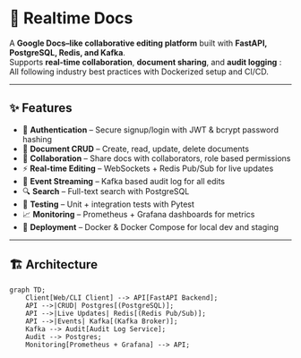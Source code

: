 # 📄 Realtime Docs  

A **Google Docs–like collaborative editing platform** built with **FastAPI, PostgreSQL, Redis, and Kafka**.  
Supports **real-time collaboration**, **document sharing**, and **audit logging** : All following industry best practices with Dockerized setup and CI/CD.  

---

## ✨ Features  

- 🔐 **Authentication** – Secure signup/login with JWT & bcrypt password hashing  
- 📄 **Document CRUD** – Create, read, update, delete documents  
- 🤝 **Collaboration** – Share docs with collaborators, role based permissions  
- ⚡ **Real-time Editing** – WebSockets + Redis Pub/Sub for live updates  
- 📡 **Event Streaming** – Kafka based audit log for all edits  
- 🔍 **Search** – Full-text search with PostgreSQL  
- 🧪 **Testing** – Unit + integration tests with Pytest  
- 📈 **Monitoring** – Prometheus + Grafana dashboards for metrics  
- 🐳 **Deployment** – Docker & Docker Compose for local dev and staging  

---

## 🏗 Architecture  

```mermaid
graph TD;
    Client[Web/CLI Client] --> API[FastAPI Backend];
    API -->|CRUD| Postgres[(PostgreSQL)];
    API -->|Live Updates| Redis[(Redis Pub/Sub)];
    API -->|Events| Kafka[(Kafka Broker)];
    Kafka --> Audit[Audit Log Service];
    Audit --> Postgres;
    Monitoring[Prometheus + Grafana] --> API;
 
